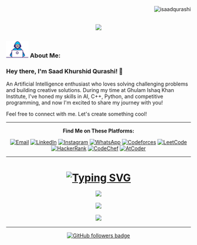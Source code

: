 <img align="right" src="https://visitor-badge.laobi.icu/badge?page_id=isaadqurashi/isaadqurashi" alt="isaadqurashi">    
<!-- [![Typing SVG](https://readme-typing-svg.herokuapp.com?center=true&lines=This+is+HalemoGPA;Nice+to+meet+you+%F0%9F%91%8B)](https://git.io/typing-svg)       -->

<h1 align="center">
  <a href="https://git.io/typing-svg">
    <img src="https://readme-typing-svg.herokuapp.com/?lines=This+is+Saad+Khurshid;Nice+to+meet+you+%F0%9F%91%8B&center=true&size=30">
  </a>
</h1>
   
###  <img src="Developer.gif"  height="45px">  About Me:

### Hey there, I'm Saad Khurshid Qurashi! 👋

An Artificial Intelligence enthusiast who loves solving challenging problems and building creative solutions. During my time at Ghulam Ishaq Khan Institute, I've honed my skills in AI, C++, Python, and competitive programming, and now I'm excited to share my journey with you!

Feel free to connect with me. Let's create something cool!


<div align="center">

<hr>

<strong> Find Me on These Platforms: </strong>  

[![Email](https://img.shields.io/badge/Email-%25-%23D14836.svg?logo=gmail&logoColor=white)](mailto:saadkhurshidqureshi@gmail.com)
[![LinkedIn](https://img.shields.io/badge/LinkedIn-%230077B5.svg?logo=linkedin&logoColor=white)](https://www.linkedin.com/in/isaadqurashi) 
[![Instagram](https://img.shields.io/badge/Instagram-%23E4405F.svg?logo=instagram&logoColor=white)](https://instagram.com/isaadqurashi)
[![WhatsApp](https://img.shields.io/badge/WhatsApp-%25-%2300E676.svg?logo=whatsapp&logoColor=white)](https://web.whatsapp.com/send/?phone=%2B923171258892&text&type=phone_number&app_absent=0)
[![Codeforces](https://img.shields.io/badge/Codeforces-%25-%231A1B27.svg?logo=codeforces&logoColor=white)](https://codeforces.com/profile/saadkhurshidqureshi)
[![LeetCode](https://img.shields.io/badge/LeetCode-Profile-orange?style=flat&logo=leetcode&logoColor=white)](https://leetcode.com/u/PrOfEsS0R/)
[![HackerRank](https://img.shields.io/badge/HackerRank-Profile-blue?style=flat&logo=hackerrank&logoColor=white)](https://www.hackerrank.com/profile/isaadqurashi)
[![CodeChef](https://img.shields.io/badge/CodeChef-Profile-green?style=flat-square&logo=codechef&logoColor=white)](https://www.codechef.com/users/isaadqurashi)
[![AtCoder](https://img.shields.io/badge/AtCoder-Profile-blue?style=flat&logo=atcoder&logoColor=white)](https://atcoder.jp/users/morrtal)

</div>


<hr>

<div align="center">

# <strong>[![Typing SVG](https://readme-typing-svg.herokuapp.com?font=Fira+Code&size=41&width=800&height=60&lines=Statistics&center=true&vCenter=true&color=DA70D6)](https://git.io/typing-svg)</strong>

[![](https://github-readme-stats.vercel.app/api?username=isaadqurashi&theme=radical&hide_border=false&include_all_commits=false&count_private=false)](https://github.com/isaadqurashi)  

[![](https://denvercoder1-github-readme-stats.vercel.app/api/top-langs/?username=isaadqurashi&langs_count=8&layout=compact&theme=radical&hide_border=false)](https://github.com/isaadqurashi)  

[![](https://github-readme-streak-stats.herokuapp.com/?user=isaadqurashi&theme=radical&hide_border=false)](https://github.com/isaadqurashi)  

</div>

<hr>

<p align="center">
  <a href="https://www.github.com/isaadqurashi" target="_blank" rel="noreferrer">
    <img src="https://img.shields.io/github/followers/isaadqurashi?logo=github&style=for-the-badge&color=282b2f&labelColor=0d1117" alt="GitHub followers badge" />
  </a>
</p>


